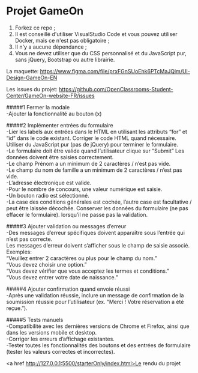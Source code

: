 # Projet GameOn
1. Forkez ce repo ;
2. Il est conseillé d'utiliser VisualStudio Code et vous pouvez utiliser Docker, mais ce n'est pas obligatoire ;
3. Il n'y a aucune dépendance ;
4. Vous ne devez utiliser que du CSS personnalisé et du JavaScript pur, sans jQuery, Bootstrap ou autre librairie.

La maquette:
https://www.figma.com/file/prxFGnSUoEhk6PTcMaJQim/UI-Design-GameOn-EN 

Les issues du projet:
https://github.com/OpenClassrooms-Student-Center/GameOn-website-FR/issues


#####1 Fermer la modale<br>
-Ajouter la fonctionnalité au bouton (x)

#####2 Implémenter entrées du formulaire<br>
-Lier les labels aux entrées dans le HTML en utilisant les attributs “for” et “id” dans le code existant. Corriger le code HTML quand nécessaire.<br>
Utiliser du JavaScript pur (pas de jQuery) pour terminer le formulaire.<br>
-Le formulaire doit être valide quand l’utilisateur clique sur “Submit” Les données doivent être saisies correctement.<br>
-Le champ Prénom a un minimum de 2 caractères / n’est pas vide.<br>
-Le champ du nom de famille a un minimum de 2 caractères / n’est pas vide.<br>
-L’adresse électronique est valide.<br>
-Pour le nombre de concours, une valeur numérique est saisie.<br>
-Un bouton radio est sélectionné.<br>
-La case des conditions générales est cochée, l’autre case est facultative / peut être laissée décochée. Conserver les données du formulaire (ne pas effacer le formulaire). lorsqu’il ne passe pas la validation.

#####3 Ajouter validation ou messages d’erreur<br>
-Des messages d’erreur spécifiques doivent apparaître sous l’entrée qui n’est pas correcte.<br>
 Les messages d’erreur doivent s’afficher sous le champ de saisie associé. Exemples:<br>
“Veuillez entrer 2 caractères ou plus pour le champ du nom.”<br>
“Vous devez choisir une option.”<br>
“Vous devez vérifier que vous acceptez les termes et conditions.”<br>
“Vous devez entrer votre date de naissance.”

#####4 Ajouter confirmation quand envoie réussi<br>
-Après une validation réussie, inclure un message de confirmation de la soumission réussie pour l’utilisateur (ex. “Merci ! Votre réservation a été reçue.”).

#####5 Tests manuels<br>
-Compatibilité avec les dernières versions de Chrome et Firefox, ainsi que dans les versions mobile et desktop.<br>
-Corriger les erreurs d’affichage existantes.<br>
-Tester toutes les fonctionnalités des boutons et des entrées de formulaire (tester les valeurs correctes et incorrectes).

<a href http://127.0.0.1:5500/starterOnly/index.html>Le rendu du projet</a>

